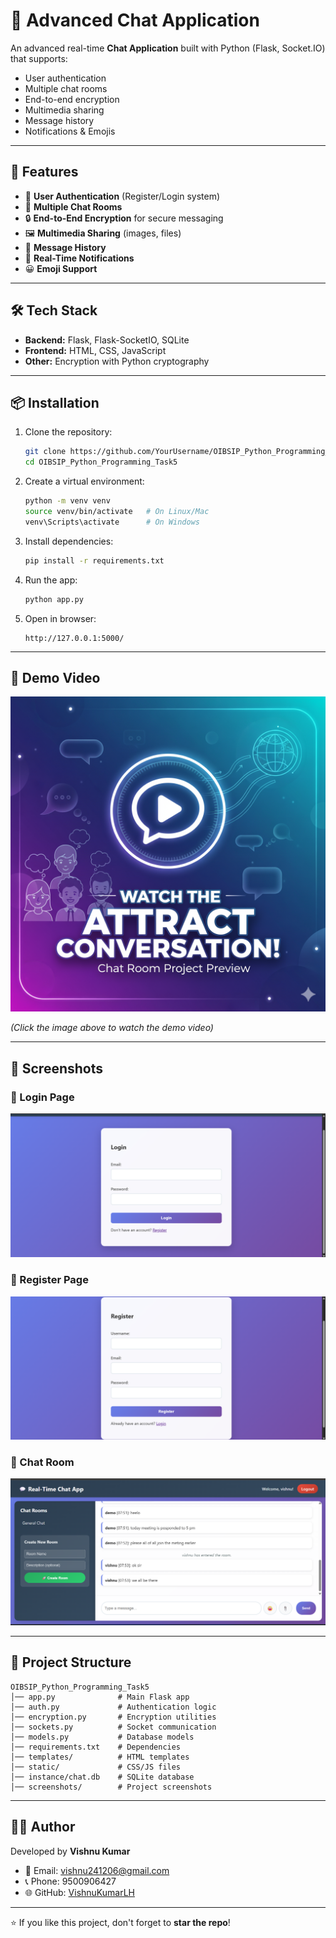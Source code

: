 # 💬 Advanced Chat Application

An advanced real-time **Chat Application** built with Python (Flask, Socket.IO) that supports:
- User authentication
- Multiple chat rooms
- End-to-end encryption
- Multimedia sharing
- Message history
- Notifications & Emojis

---

## 🚀 Features
- 🔑 **User Authentication** (Register/Login system)
- 💬 **Multiple Chat Rooms**
- 🔒 **End-to-End Encryption** for secure messaging
- 🖼️ **Multimedia Sharing** (images, files)
- 📜 **Message History**
- 🔔 **Real-Time Notifications**
- 😀 **Emoji Support**

---

## 🛠️ Tech Stack
- **Backend:** Flask, Flask-SocketIO, SQLite
- **Frontend:** HTML, CSS, JavaScript
- **Other:** Encryption with Python cryptography

---

## 📦 Installation

1. Clone the repository:
   ```bash
   git clone https://github.com/YourUsername/OIBSIP_Python_Programming_Task5.git
   cd OIBSIP_Python_Programming_Task5
   ```

2. Create a virtual environment:
   ```bash
   python -m venv venv
   source venv/bin/activate   # On Linux/Mac
   venv\Scripts\activate      # On Windows
   ```

3. Install dependencies:
   ```bash
   pip install -r requirements.txt
   ```

4. Run the app:
   ```bash
   python app.py
   ```

5. Open in browser:
   ```
   http://127.0.0.1:5000/
   ```

---

## 🎥 Demo Video

[![Demo Video](./demo_video.png)](https://www.linkedin.com/posts/vishnukumar-l-h-ba6239342_oasisinfobyte-python-flask-activity-7379428620643004416-UhOI?utm_source=social_share_send&utm_medium=member_desktop_web&rcm=ACoAAFXR7m4Bh6OFFmWyra2rkh9quq-_Sn7YCFg)

*(Click the image above to watch the demo video)*

---

## 📸 Screenshots

### 🔑 Login Page
![Login Page](./login.png)

### 📝 Register Page
![Register Page](./register.png)

### 💬 Chat Room
![Chat Room](./chat_room.png)

---

## 📂 Project Structure
```
OIBSIP_Python_Programming_Task5
│── app.py              # Main Flask app
│── auth.py             # Authentication logic
│── encryption.py       # Encryption utilities
│── sockets.py          # Socket communication
│── models.py           # Database models
│── requirements.txt    # Dependencies
│── templates/          # HTML templates
│── static/             # CSS/JS files
│── instance/chat.db    # SQLite database
│── screenshots/        # Project screenshots
```

---

## 👨‍💻 Author
Developed by **Vishnu Kumar**

- 📧 Email: vishnu241206@gmail.com  
- 📞 Phone: 9500906427  
- 🌐 GitHub: [VishnuKumarLH](https://github.com/VishnuKumarLH)

---

⭐ If you like this project, don't forget to **star the repo**!
